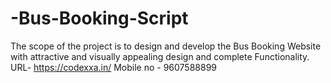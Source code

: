 # -Bus-Booking-Script
The scope of the project is to design and develop the Bus Booking Website with attractive and visually appealing design and complete Functionality.
URL- https://codexxa.in/
Mobile no - 9607588899
